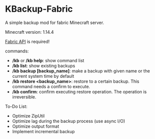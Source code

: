 # KBackup-Fabric

A simple backup mod for fabric Minecraft server.

Minecraft version: 1.14.4

[Fabric API](https://minecraft.curseforge.com/projects/fabric/files) is required!

commands:

- **/kb**  or **/kb help**: show command list
- **/kb list**: show existing backups
- **/kb backup \[backup_name\]**: make a backup with given name or the current system time by default
- **/kb restore \<backup_name\>**: restore to a certain backup. This command needs a confirm to execute.
- **/kb confirm**: confirm executing restore operation. The operation is irreversible.


To-Do List:
- Optimize ZipUtil
- Optimize lag during the backup process (use async I/O)
- Optimize output format
- Implement incremental backup
